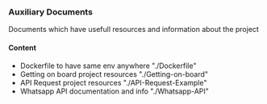 ### Auxiliary Documents

Documents which have usefull resources and information about the project

#### Content

- Dockerfile to have same env anywhere "./Dockerfile"
- Getting on board project resources "./Getting-on-board"
- API Request project resources "./API-Request-Example"
- Whatsapp API documentation and info "./Whatsapp-API"
